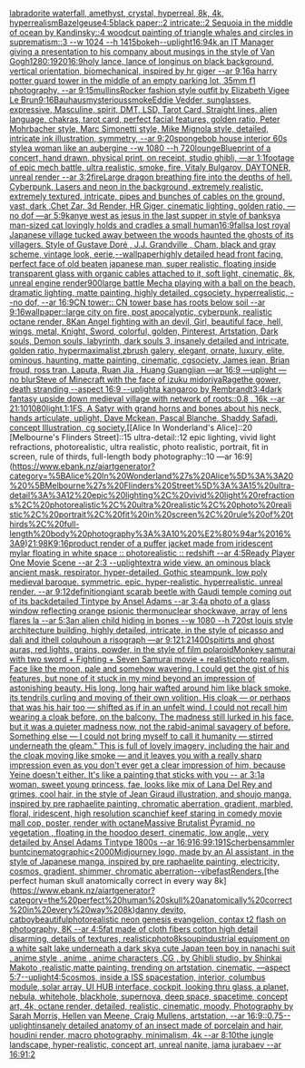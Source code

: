 [labradorite waterfall, amethyst, crystal, hyperreal, 8k, 4k, hyperrealism](https://www.ebank.nz/aiartgenerator?category=labradorite%20waterfall%2C%20amethyst%2C%20crystal%2C%20hyperreal%2C%208k%2C%204k%2C%20hyperrealism)[Bazelgeuse](https://www.ebank.nz/aiartgenerator?category=Bazelgeuse)[4:5](https://www.ebank.nz/aiartgenerator?category=4%3A5)[black paper::2 intricate::2 Sequoia in the middle of ocean by Kandinsky::4 woodcut painting of triangle whales and circles in suprematism::3 --w 1024 --h 1415](https://www.ebank.nz/aiartgenerator?category=black%20paper%3A%3A2%20intricate%3A%3A2%20Sequoia%20in%20the%20middle%20of%20ocean%20by%20Kandinsky%3A%3A4%20woodcut%20painting%20of%20triangle%20whales%20and%20circles%20in%20suprematism%3A%3A3%20--w%201024%20--h%201415)[bokeh](https://www.ebank.nz/aiartgenerator?category=bokeh)[--uplight](https://www.ebank.nz/aiartgenerator?category=--uplight)[16:9](https://www.ebank.nz/aiartgenerator?category=16%3A9)[4k,](https://www.ebank.nz/aiartgenerator?category=4k%2C)[an IT Manager giving a presentation to his company about musings in the style of Van Gogh](https://www.ebank.nz/aiartgenerator?category=an%20IT%20Manager%20giving%20a%20presentation%20to%20his%20company%20about%20musings%20in%20the%20style%20of%20Van%20Gogh)[1280:1920](https://www.ebank.nz/aiartgenerator?category=1280%3A1920)[16:9](https://www.ebank.nz/aiartgenerator?category=16%3A9)[holy lance, lance of longinus on black background, vertical orientation, biomechanical, inspired by hr giger --ar 9:16](https://www.ebank.nz/aiartgenerator?category=holy%20lance%2C%20lance%20of%20longinus%20on%20black%20background%2C%20vertical%20orientation%2C%20biomechanical%2C%20inspired%20by%20hr%20giger%20--ar%209%3A16)[a harry potter guard tower in the middle of an empty parking lot, 35mm f1 photography, --ar 9:15](https://www.ebank.nz/aiartgenerator?category=a%20harry%20potter%20guard%20tower%20in%20the%20middle%20of%20an%20empty%20parking%20lot%2C%2035mm%20f1%20photography%2C%20--ar%209%3A15)[mullins](https://www.ebank.nz/aiartgenerator?category=mullins)[Rocker fashion style outfit by Elizabeth Vigee Le Brun](https://www.ebank.nz/aiartgenerator?category=Rocker%20fashion%20style%20outfit%20by%20Elizabeth%20Vigee%20Le%20Brun)[9:16](https://www.ebank.nz/aiartgenerator?category=9%3A16)[Bauhaus](https://www.ebank.nz/aiartgenerator?category=Bauhaus)[mysterious](https://www.ebank.nz/aiartgenerator?category=mysterious)[smoke](https://www.ebank.nz/aiartgenerator?category=smoke)[Eddie Vedder, sunglasses, expressive, Masculine, spirit, DMT, LSD, Tarot Card, Straight lines, alien language, chakras, tarot card, perfect facial features, golden ratio, Peter Mohrbacher style, Marc Simonetti style, Mike Mignola style, detailed, intricate ink illustration, symmetry, --ar 9:20](https://www.ebank.nz/aiartgenerator?category=Eddie%20Vedder%2C%20sunglasses%2C%20expressive%2C%20Masculine%2C%20spirit%2C%20DMT%2C%20LSD%2C%20Tarot%20Card%2C%20Straight%20lines%2C%20alien%20language%2C%20chakras%2C%20tarot%20card%2C%20perfect%20facial%20features%2C%20golden%20ratio%2C%20Peter%20Mohrbacher%20style%2C%20Marc%20Simonetti%20style%2C%20Mike%20Mignola%20style%2C%20detailed%2C%20intricate%20ink%20illustration%2C%20symmetry%2C%20--ar%209%3A20)[spongebob house interior 60s style](https://www.ebank.nz/aiartgenerator?category=spongebob%20house%20interior%2060s%20style)[a woman like an aubergine --w 1080 --h 720](https://www.ebank.nz/aiartgenerator?category=a%20woman%20like%20an%20aubergine%20--w%201080%20--h%20720)[lounge](https://www.ebank.nz/aiartgenerator?category=lounge)[Blueprint of a concert, hand drawn, physical print, on receipt, studio ghibli, —ar 1:1](https://www.ebank.nz/aiartgenerator?category=Blueprint%20of%20a%20concert%2C%20hand%20drawn%2C%20physical%20print%2C%20on%20receipt%2C%20studio%20ghibli%2C%20%E2%80%94ar%201%3A1)[footage of epic mech battle, ultra realistic, smoke,  fire,  Vitaly Bulgarov, DAYTONER,  unreal render --ar 3:2](https://www.ebank.nz/aiartgenerator?category=footage%20of%20epic%20mech%20battle%2C%20ultra%20realistic%2C%20smoke%2C%20%20fire%2C%20%20Vitaly%20Bulgarov%2C%20DAYTONER%2C%20%20unreal%20render%20--ar%203%3A2)[fire](https://www.ebank.nz/aiartgenerator?category=fire)[Large dragon breathing fire into the depths of hell. Cyberpunk, Lasers and neon in the background, extremely realistic, extremely textured, intricate, pipes and bunches of cables on the ground, vast, dark ,Chet Zar, 3d Render, HR Giger, cinematic lighting, golden ratio,  —no dof —ar 5:9](https://www.ebank.nz/aiartgenerator?category=Large%20dragon%20breathing%20fire%20into%20the%20depths%20of%20hell.%20Cyberpunk%2C%20Lasers%20and%20neon%20in%20the%20background%2C%20extremely%20realistic%2C%20extremely%20textured%2C%20intricate%2C%20pipes%20and%20bunches%20of%20cables%20on%20the%20ground%2C%20vast%2C%20dark%20%2CChet%20Zar%2C%203d%20Render%2C%20HR%20Giger%2C%20cinematic%20lighting%2C%20golden%20ratio%2C%20%20%E2%80%94no%20dof%20%E2%80%94ar%205%3A9)[kanye west as jesus in the last supper in style of banksy](https://www.ebank.nz/aiartgenerator?category=kanye%20west%20as%20jesus%20in%20the%20last%20supper%20in%20style%20of%20banksy)[a man-sized cat lovingly holds and cradles a small human](https://www.ebank.nz/aiartgenerator?category=a%20man-sized%20cat%20lovingly%20holds%20and%20cradles%20a%20small%20human)[16:9](https://www.ebank.nz/aiartgenerator?category=16%3A9)[falls](https://www.ebank.nz/aiartgenerator?category=falls)[a lost royal Japanese village tucked away between the woods haunted the ghosts of its villagers. Style of Gustave Doré , J.J. Grandville , Cham, black and gray scheme, vintage look, eerie,](https://www.ebank.nz/aiartgenerator?category=a%20lost%20royal%20Japanese%20village%20tucked%20away%20between%20the%20woods%20haunted%20the%20ghosts%20of%20its%20villagers.%20Style%20of%20Gustave%20Dor%C3%A9%20%2C%20J.J.%20Grandville%20%2C%20Cham%2C%20black%20and%20gray%20scheme%2C%20vintage%20look%2C%20eerie%2C)[--wallpaper](https://www.ebank.nz/aiartgenerator?category=--wallpaper)[highly detailed head front facing, perfect face of old beaten japanese man, super realistic, floating inside transparent glass with organic cables attached to it, soft light, cinematic, 8k, unreal engine render](https://www.ebank.nz/aiartgenerator?category=highly%20detailed%20head%20front%20facing%2C%20perfect%20face%20of%20old%20beaten%20japanese%20man%2C%20super%20realistic%2C%20floating%20inside%20transparent%20glass%20with%20organic%20cables%20attached%20to%20it%2C%20soft%20light%2C%20cinematic%2C%208k%2C%20unreal%20engine%20render)[900](https://www.ebank.nz/aiartgenerator?category=900)[large battle Mecha playing with a ball on the beach, dramatic lighting, matte painting, highly detailed, cgsociety, hyperrealistic, --no dof, --ar 16:9](https://www.ebank.nz/aiartgenerator?category=large%20battle%20Mecha%20playing%20with%20a%20ball%20on%20the%20beach%2C%20dramatic%20lighting%2C%20matte%20painting%2C%20highly%20detailed%2C%20cgsociety%2C%20hyperrealistic%2C%20--no%20dof%2C%20--ar%2016%3A9)[CN tower:: CN tower base has roots below soil --ar 9:16](https://www.ebank.nz/aiartgenerator?category=CN%20tower%3A%3A%20CN%20tower%20base%20has%20roots%20below%20soil%20--ar%209%3A16)[wallpaper::](https://www.ebank.nz/aiartgenerator?category=wallpaper%3A%3A)[large city on fire, post apocalyptic, cyberpunk, realistic octane render, 8K](https://www.ebank.nz/aiartgenerator?category=large%20city%20on%20fire%2C%20post%20apocalyptic%2C%20cyberpunk%2C%20realistic%20octane%20render%2C%208K)[an Angel fighting with an devil, Girl, beautiful face, hell, wings, metal, Knight, Sword, colorful, golden, Pinterest, Artstation, Dark souls, Demon souls, labyrinth, dark souls 3, insanely detailed and intricate, golden ratio, hypermaximalist,zbrush galery, elegant, ornate, luxury, elite, ominous, haunting, matte painting, cinematic, cgsociety, James jean, Brian froud, ross tran, Laputa, Ruan Jia , Huang Guangjian —ar 16:9 —uplight —no blur](https://www.ebank.nz/aiartgenerator?category=an%20Angel%20fighting%20with%20an%20devil%2C%20Girl%2C%20beautiful%20face%2C%20hell%2C%20wings%2C%20metal%2C%20Knight%2C%20Sword%2C%20colorful%2C%20golden%2C%20Pinterest%2C%20Artstation%2C%20Dark%20souls%2C%20Demon%20souls%2C%20labyrinth%2C%20dark%20souls%203%2C%20insanely%20detailed%20and%20intricate%2C%20golden%20ratio%2C%20hypermaximalist%2Czbrush%20galery%2C%20elegant%2C%20ornate%2C%20luxury%2C%20elite%2C%20ominous%2C%20haunting%2C%20matte%20painting%2C%20cinematic%2C%20cgsociety%2C%20James%20jean%2C%20Brian%20froud%2C%20ross%20tran%2C%20Laputa%2C%20Ruan%20Jia%20%2C%20Huang%20Guangjian%20%E2%80%94ar%2016%3A9%20%E2%80%94uplight%20%E2%80%94no%20blur)[Steve of Minecraft with the face of izuku midoriya](https://www.ebank.nz/aiartgenerator?category=Steve%20of%20Minecraft%20with%20the%20face%20of%20izuku%20midoriya)[Rage](https://www.ebank.nz/aiartgenerator?category=Rage)[the gower, death stranding --aspect 16:9 --uplight](https://www.ebank.nz/aiartgenerator?category=the%20gower%2C%20death%20stranding%20--aspect%2016%3A9%20--uplight)[a kangaroo by Rembrandt](https://www.ebank.nz/aiartgenerator?category=a%20kangaroo%20by%20Rembrandt)[3:4](https://www.ebank.nz/aiartgenerator?category=3%3A4)[dark fantasy upside down medieval village with network of roots::0.8 , 16k --ar 21:10](https://www.ebank.nz/aiartgenerator?category=dark%20fantasy%20upside%20down%20medieval%20village%20with%20network%20of%20roots%3A%3A0.8%20%2C%2016k%20--ar%2021%3A10)[1080](https://www.ebank.nz/aiartgenerator?category=1080)[light,](https://www.ebank.nz/aiartgenerator?category=light%2C)[1:1](https://www.ebank.nz/aiartgenerator?category=1%3A1)[FS, A Satyr with grand horns and bones about his neck, hands articulate, uplight, Dave Mckean, Pascal Blanche, Shaddy Safadi, concept Illustration, cg society.](https://www.ebank.nz/aiartgenerator?category=FS%2C%20A%20Satyr%20with%20grand%20horns%20and%20bones%20about%20his%20neck%2C%20hands%20articulate%2C%20uplight%2C%20Dave%20Mckean%2C%20Pascal%20Blanche%2C%20Shaddy%20Safadi%2C%20concept%20Illustration%2C%20cg%20society.)[[Alice In Wonderland's Alice]::20 [Melbourne's Flinders Street]::15 ultra-detail::12 epic lighting, vivid light refractions, photorealistic, ultra realistic, photo realistic, portrait, fit in screen, rule of thirds, full-length body photography::10 —ar 16:9](https://www.ebank.nz/aiartgenerator?category=%5BAlice%20In%20Wonderland%27s%20Alice%5D%3A%3A20%20%5BMelbourne%27s%20Flinders%20Street%5D%3A%3A15%20ultra-detail%3A%3A12%20epic%20lighting%2C%20vivid%20light%20refractions%2C%20photorealistic%2C%20ultra%20realistic%2C%20photo%20realistic%2C%20portrait%2C%20fit%20in%20screen%2C%20rule%20of%20thirds%2C%20full-length%20body%20photography%3A%3A10%20%E2%80%94ar%2016%3A9)[21:9](https://www.ebank.nz/aiartgenerator?category=21%3A9)[8K](https://www.ebank.nz/aiartgenerator?category=8K)[9:16](https://www.ebank.nz/aiartgenerator?category=9%3A16)[product render of a puffer jacket made from iridescent mylar floating in white space :: photorealistic :: redshift --ar 4:5](https://www.ebank.nz/aiartgenerator?category=product%20render%20of%20a%20puffer%20jacket%20made%20from%20iridescent%20mylar%20floating%20in%20white%20space%20%3A%3A%20photorealistic%20%3A%3A%20redshift%20--ar%204%3A5)[Ready Player One Movie Scene --ar 2:3 --uplight](https://www.ebank.nz/aiartgenerator?category=Ready%20Player%20One%20Movie%20Scene%20--ar%202%3A3%20--uplight)[extra wide view. an ominous black ancient mask. respirator. hyper-detailed. Gothic steampunk. low poly medieval baroque. symmetric. epic. hyper-realistic. hyperrealistic. unreal render. --ar 9:12](https://www.ebank.nz/aiartgenerator?category=extra%20wide%20view.%20an%20ominous%20black%20ancient%20mask.%20respirator.%20hyper-detailed.%20Gothic%20steampunk.%20low%20poly%20medieval%20baroque.%20symmetric.%20epic.%20hyper-realistic.%20hyperrealistic.%20unreal%20render.%20--ar%209%3A12)[definition](https://www.ebank.nz/aiartgenerator?category=definition)[](https://www.ebank.nz/aiartgenerator?category=)[giant scarab beetle with Gaudi temple coming out of its backdetailed Tintype by Ansel Adams --ar 3:4](https://www.ebank.nz/aiartgenerator?category=giant%20scarab%20beetle%20with%20Gaudi%20temple%20coming%20out%20of%20its%20backdetailed%20Tintype%20by%20Ansel%20Adams%20--ar%203%3A4)[a photo of a glass window reflecting orange psionic thermonuclear shockwave, array of lens flares la --ar 5:3](https://www.ebank.nz/aiartgenerator?category=a%20photo%20of%20a%20glass%20window%20reflecting%20orange%20psionic%20thermonuclear%20shockwave%2C%20array%20of%20lens%20flares%20la%20--ar%205%3A3)[an alien child hiding in bones --w 1080 --h 720](https://www.ebank.nz/aiartgenerator?category=an%20alien%20child%20hiding%20in%20bones%20--w%201080%20--h%20720)[st louis style architecture building, highly detailed, intricate, in the style of picasso and dali and ithell colquhoun a risograph —ar 9:12](https://www.ebank.nz/aiartgenerator?category=st%20louis%20style%20architecture%20building%2C%20highly%20detailed%2C%20intricate%2C%20in%20the%20style%20of%20picasso%20and%20dali%20and%20ithell%20colquhoun%20a%20risograph%20%E2%80%94ar%209%3A12)[1:2](https://www.ebank.nz/aiartgenerator?category=1%3A2)[1](https://www.ebank.nz/aiartgenerator?category=1)[400](https://www.ebank.nz/aiartgenerator?category=400)[spitirts and ghost auras, red lights, grains, powder, in the style of film polaroid](https://www.ebank.nz/aiartgenerator?category=spitirts%20and%20ghost%20auras%2C%20red%20lights%2C%20grains%2C%20powder%2C%20in%20the%20style%20of%20film%20polaroid)[Monkey samurai with two sword + Fighting + Seven Samurai movie + realistic](https://www.ebank.nz/aiartgenerator?category=Monkey%20samurai%20with%20two%20sword%20%2B%20Fighting%20%2B%20Seven%20Samurai%20movie%20%2B%20realistic)[photo realism, Face like the moon, pale and somehow wavering. I could get the gist of his features, but none of it stuck in my mind beyond an impression of astonishing beauty. His long, long hair wafted around him like black smoke, its tendrils curling and moving of their own volition. His cloak — or perhaps that was his hair too — shifted as if in an unfelt wind. I could not recall him wearing a cloak before, on the balcony. The madness still lurked in his face, but it was a quieter madness now, not the rabid-animal savagery of before. Something else — I could not bring myself to call it humanity — stirred underneath the gleam." This is full of lovely imagery, including the hair and the cloak moving like smoke — and it leaves you with a really sharp impression even as you don't ever get a clear impression of him, because Yeine doesn't either. It's like a painting that sticks with you -- ar 3:1](https://www.ebank.nz/aiartgenerator?category=photo%20realism%2C%20Face%20like%20the%20moon%2C%20pale%20and%20somehow%20wavering.%20I%20could%20get%20the%20gist%20of%20his%20features%2C%20but%20none%20of%20it%20stuck%20in%20my%20mind%20beyond%20an%20impression%20of%20astonishing%20beauty.%20His%20long%2C%20long%20hair%20wafted%20around%20him%20like%20black%20smoke%2C%20its%20tendrils%20curling%20and%20moving%20of%20their%20own%20volition.%20His%20cloak%20%E2%80%94%20or%20perhaps%20that%20was%20his%20hair%20too%20%E2%80%94%20shifted%20as%20if%20in%20an%20unfelt%20wind.%20I%20could%20not%20recall%20him%20wearing%20a%20cloak%20before%2C%20on%20the%20balcony.%20The%20madness%20still%20lurked%20in%20his%20face%2C%20but%20it%20was%20a%20quieter%20madness%20now%2C%20not%20the%20rabid-animal%20savagery%20of%20before.%20Something%20else%20%E2%80%94%20I%20could%20not%20bring%20myself%20to%20call%20it%20humanity%20%E2%80%94%20stirred%20underneath%20the%20gleam.%22%20This%20is%20full%20of%20lovely%20imagery%2C%20including%20the%20hair%20and%20the%20cloak%20moving%20like%20smoke%20%E2%80%94%20and%20it%20leaves%20you%20with%20a%20really%20sharp%20impression%20even%20as%20you%20don%27t%20ever%20get%20a%20clear%20impression%20of%20him%2C%20because%20Yeine%20doesn%27t%20either.%20It%27s%20like%20a%20painting%20that%20sticks%20with%20you%20--%20ar%203%3A1)[a woman, sweet young princess, fae, looks like mix of Lana Del Rey and grimes, cool hair, in the style of Jean Giraud illustration, and shoujo manga, inspired by pre raphaelite painting, chromatic aberration, gradient, marbled, floral, iridescent, high resolution scan](https://www.ebank.nz/aiartgenerator?category=a%20woman%2C%20sweet%20young%20princess%2C%20fae%2C%20looks%20like%20mix%20of%20Lana%20Del%20Rey%20and%20grimes%2C%20cool%20hair%2C%20in%20the%20style%20of%20Jean%20Giraud%20illustration%2C%20and%20shoujo%20manga%2C%20inspired%20by%20pre%20raphaelite%20painting%2C%20chromatic%20aberration%2C%20gradient%2C%20marbled%2C%20floral%2C%20iridescent%2C%20high%20resolution%20scan)[chief keef staring in comedy movie mall cop, poster, render with octane](https://www.ebank.nz/aiartgenerator?category=chief%20keef%20staring%20in%20comedy%20movie%20mall%20cop%2C%20poster%2C%20render%20with%20octane)[Massive Brutalist Pyramid,  no vegetation , floating in the hoodoo  desert,  cinematic, low angle,, very detailed by Ansel Adams Tintype 1800s --ar 16:9](https://www.ebank.nz/aiartgenerator?category=Massive%20Brutalist%20Pyramid%2C%20%20no%20vegetation%20%2C%20floating%20in%20the%20hoodoo%20%20desert%2C%20%20cinematic%2C%20low%20angle%2C%2C%20very%20detailed%20by%20Ansel%20Adams%20Tintype%201800s%20--ar%2016%3A9)[](https://www.ebank.nz/aiartgenerator?category=)[16:9](https://www.ebank.nz/aiartgenerator?category=16%3A9)[9:19](https://www.ebank.nz/aiartgenerator?category=9%3A19)[1](https://www.ebank.nz/aiartgenerator?category=1)[Scherbensammler bunt](https://www.ebank.nz/aiartgenerator?category=Scherbensammler%20bunt)[cinematographic](https://www.ebank.nz/aiartgenerator?category=cinematographic)[<2000](https://www.ebank.nz/aiartgenerator?category=%3C2000)[Midjourney logo, made by an AI assistant, in the style of Japanese manga, inspired by pre raphaelite painting, electricity, cosmos, gradient, shimmer, chromatic aberration](https://www.ebank.nz/aiartgenerator?category=Midjourney%20logo%2C%20made%20by%20an%20AI%20assistant%2C%20in%20the%20style%20of%20Japanese%20manga%2C%20inspired%20by%20pre%20raphaelite%20painting%2C%20electricity%2C%20cosmos%2C%20gradient%2C%20shimmer%2C%20chromatic%20aberration)[--vibefast](https://www.ebank.nz/aiartgenerator?category=--vibefast)[Renders.](https://www.ebank.nz/aiartgenerator?category=Renders.)[the perfect human skull anatomically correct in every way 8k](https://www.ebank.nz/aiartgenerator?category=the%20perfect%20human%20skull%20anatomically%20correct%20in%20every%20way%208k)[danny devito, catboy](https://www.ebank.nz/aiartgenerator?category=danny%20devito%2C%20catboy)[beautiful](https://www.ebank.nz/aiartgenerator?category=beautiful)[photorealistic neon genesis evangelion, contax t2 flash on photography, 8K --ar 4:5](https://www.ebank.nz/aiartgenerator?category=photorealistic%20neon%20genesis%20evangelion%2C%20contax%20t2%20flash%20on%20photography%2C%208K%20--ar%204%3A5)[fat made of cloth fibers cotton high detail disarming, details of textures, realistic](https://www.ebank.nz/aiartgenerator?category=fat%20made%20of%20cloth%20fibers%20cotton%20high%20detail%20disarming%2C%20details%20of%20textures%2C%20realistic)[photo](https://www.ebank.nz/aiartgenerator?category=photo)[8k](https://www.ebank.nz/aiartgenerator?category=8k)[soup](https://www.ebank.nz/aiartgenerator?category=soup)[industrial equipment on a white salt lake underneath a dark sky](https://www.ebank.nz/aiartgenerator?category=industrial%20equipment%20on%20a%20white%20salt%20lake%20underneath%20a%20dark%20sky)[a cute Japan  teen boy in nanachi suit , anime style , anime , anime characters ,CG , by Ghibli studio, by Shinkai Makoto ,realistic,matte painting, trending on artstation, cinematic, —aspect 5:7](https://www.ebank.nz/aiartgenerator?category=a%20cute%20Japan%20%20teen%20boy%20in%20nanachi%20suit%20%2C%20anime%20style%20%2C%20anime%20%2C%20anime%20characters%20%2CCG%20%2C%20by%20Ghibli%20studio%2C%20by%20Shinkai%20Makoto%20%2Crealistic%2Cmatte%20painting%2C%20trending%20on%20artstation%2C%20cinematic%2C%20%E2%80%94aspect%205%3A7)[--uplight](https://www.ebank.nz/aiartgenerator?category=--uplight)[4:5](https://www.ebank.nz/aiartgenerator?category=4%3A5)[cosmos, inside a ISS spacestation, interior, columbus module, solar array, UI HUB interface, cockpit, looking thru glass, a planet, nebula, whitehole, blackhole, supernova, deep space, spacetime, concept art, 4k, octane render, detailed, realistic, cinematic, moody, Photography by Sarah Morris, Hellen van Meene, Craig Mullens, artstation, --ar 16:9](https://www.ebank.nz/aiartgenerator?category=cosmos%2C%20inside%20a%20ISS%20spacestation%2C%20interior%2C%20columbus%20module%2C%20solar%20array%2C%20UI%20HUB%20interface%2C%20cockpit%2C%20looking%20thru%20glass%2C%20a%20planet%2C%20nebula%2C%20whitehole%2C%20blackhole%2C%20supernova%2C%20deep%20space%2C%20spacetime%2C%20concept%20art%2C%204k%2C%20octane%20render%2C%20detailed%2C%20realistic%2C%20cinematic%2C%20moody%2C%20Photography%20by%20Sarah%20Morris%2C%20Hellen%20van%20Meene%2C%20Craig%20Mullens%2C%20artstation%2C%20--ar%2016%3A9)[::0.75](https://www.ebank.nz/aiartgenerator?category=%3A%3A0.75)[--uplight](https://www.ebank.nz/aiartgenerator?category=--uplight)[insanely detailed  anatomy  of an insect  made of  porcelain and hair, houdini render, macro photography,  minimalism, 4k --ar 8:10](https://www.ebank.nz/aiartgenerator?category=insanely%20detailed%20%20anatomy%20%20of%20an%20insect%20%20made%20of%20%20porcelain%20and%20hair%2C%20houdini%20render%2C%20macro%20photography%2C%20%20minimalism%2C%204k%20--ar%208%3A10)[the jungle landscape, hyper-realistic, concept art, unreal nanite, jama jurabaev --ar 16:9](https://www.ebank.nz/aiartgenerator?category=the%20jungle%20landscape%2C%20hyper-realistic%2C%20concept%20art%2C%20unreal%20nanite%2C%20jama%20jurabaev%20--ar%2016%3A9)[1:2](https://www.ebank.nz/aiartgenerator?category=1%3A2)